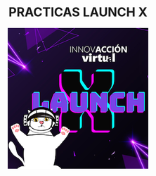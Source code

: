 
<h1 align="center"> PRACTICAS LAUNCH X </h1>

<p align="center"><img src="./IMG/LaunchX.png"/></p> 